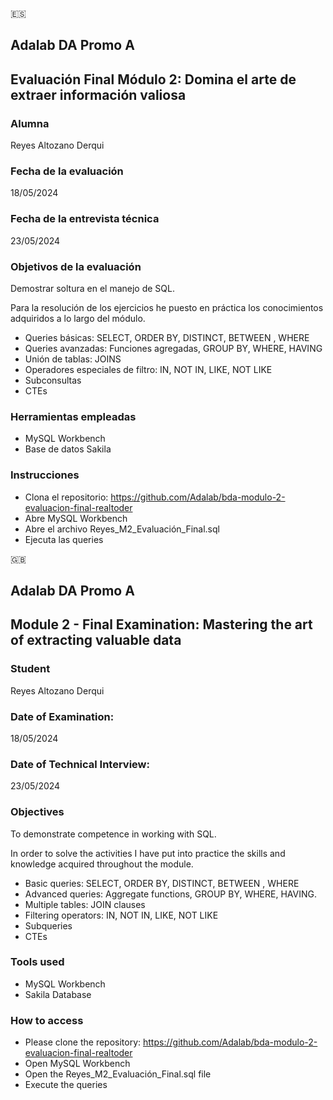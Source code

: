 🇪🇸 

## Adalab DA Promo A
## Evaluación Final Módulo 2: Domina el arte de extraer información valiosa


### Alumna
Reyes Altozano Derqui 

### Fecha de la evaluación
18/05/2024

### Fecha de la entrevista técnica
23/05/2024

### Objetivos de la evaluación
Demostrar soltura en el manejo de SQL.

Para la resolución de los ejercicios he puesto en práctica los conocimientos adquiridos a lo largo del módulo.

- Queries básicas: SELECT, ORDER BY, DISTINCT, BETWEEN , WHERE
- Queries avanzadas: Funciones agregadas,  GROUP BY, WHERE, HAVING 
- Unión de tablas: JOINS
- Operadores especiales de filtro: IN, NOT IN, LIKE, NOT LIKE
- Subconsultas
- CTEs

### Herramientas empleadas
- MySQL Workbench
- Base de datos Sakila
 
### Instrucciones 
- Clona el repositorio: https://github.com/Adalab/bda-modulo-2-evaluacion-final-realtoder
- Abre MySQL Workbench
- Abre el archivo Reyes_M2_Evaluación_Final.sql
- Ejecuta las queries

  

🇬🇧

## Adalab DA Promo A 
## Module 2 - Final Examination: Mastering the art of extracting valuable data 

### Student
Reyes Altozano Derqui 

### Date of Examination: 
18/05/2024

### Date of Technical Interview:  
23/05/2024

### Objectives
To demonstrate competence in working with SQL.

In order to solve the activities I have put into practice the skills and knowledge acquired throughout the module.

- Basic queries: SELECT, ORDER BY, DISTINCT, BETWEEN , WHERE
- Advanced queries: Aggregate functions,  GROUP BY, WHERE, HAVING. 
- Multiple tables: JOIN clauses 
- Filtering operators: IN, NOT IN, LIKE, NOT LIKE
- Subqueries
- CTEs

### Tools used
- MySQL Workbench
- Sakila Database
 
### How to access 
- Please clone the repository: https://github.com/Adalab/bda-modulo-2-evaluacion-final-realtoder
- Open MySQL Workbench
- Open the Reyes_M2_Evaluación_Final.sql file
- Execute the queries 

